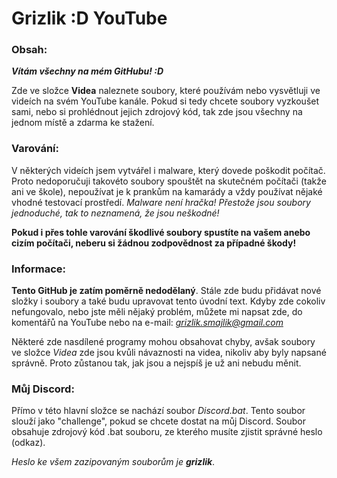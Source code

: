 # Grizlik :D YouTube
### Obsah:

***Vítám všechny na mém GitHubu! :D***

Zde ve složce **Videa** naleznete soubory, které používám nebo vysvětluji ve videích na svém YouTube kanále. Pokud si tedy chcete soubory vyzkoušet sami, nebo si prohlédnout jejich zdrojový kód, tak zde jsou všechny na jednom místě a zdarma ke stažení.

### Varování:
V některých videích jsem vytvářel i malware, který dovede poškodit počítač. Proto nedoporučuji takovéto soubory spouštět na skutečném počítači (takže ani ve škole), nepoužívat je k prankům na kamarády a vždy používat nějaké vhodné testovací prostředí. *Malware není hračka! Přestože jsou soubory jednoduché, tak to neznamená, že jsou neškodné!*

**Pokud i přes tohle varování škodlivé soubory spustíte na vašem anebo cizím počítači, neberu si žádnou zodpovědnost za případné škody!**

### Informace:
**Tento GitHub je zatím poměrně nedodělaný**. Stále zde budu přidávat nové složky i soubory a také budu upravovat tento úvodní text. Kdyby zde cokoliv nefungovalo, nebo jste měli nějaký problém, můžete mi napsat zde, do komentářů na YouTube nebo na e-mail: *grizlik.smajlik@gmail.com*

Některé zde nasdílené programy mohou obsahovat chyby, avšak soubory ve složce *Videa* zde jsou kvůli návaznosti na videa, nikoliv aby byly napsané správně. Proto zůstanou tak, jak jsou a nejspíš je už ani nebudu měnit.

### Můj Discord:
Přímo v této hlavní složce se nachází soubor *Discord.bat*. Tento soubor slouží jako "challenge", pokud se chcete dostat na můj Discord. Soubor obsahuje zdrojový kód .bat souboru, ze kterého musíte zjistit správné heslo (odkaz).

*Heslo ke všem zazipovaným souborům je **grizlik***.